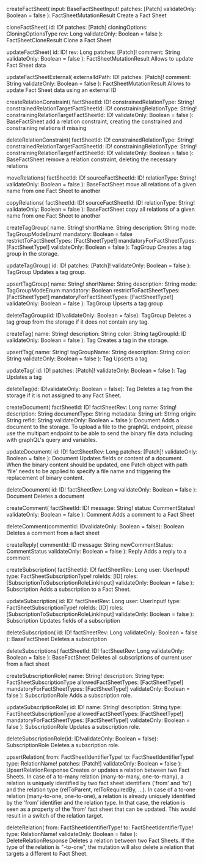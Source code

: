 createFactSheet(
input: BaseFactSheetInput!
patches: [Patch]
validateOnly: Boolean = false
): FactSheetMutationResult
Create a Fact Sheet

cloneFactSheet(
id: ID!
patches: [Patch]
cloningOptions: CloningOptionsType
rev: Long
validateOnly: Boolean = false
): FactSheetCloneResult
Clone a Fact Sheet

updateFactSheet(
id: ID!
rev: Long
patches: [Patch]!
comment: String
validateOnly: Boolean = false
): FactSheetMutationResult
Allows to update Fact Sheet data

updateFactSheetExternal(
externalIdPath: ID!
patches: [Patch]!
comment: String
validateOnly: Boolean = false
): FactSheetMutationResult
Allows to update Fact Sheet data using an external ID

createRelationConstraint(
factSheetId: ID!
constrainedRelationType: String!
constrainedRelationTargetFactSheetId: ID!
constrainingRelationType: String!
constrainingRelationTargetFactSheetId: ID!
validateOnly: Boolean = false
): BaseFactSheet
add a relation constraint, creating the constrained and constraining relations if missing

deleteRelationConstraint(
factSheetId: ID!
constrainedRelationType: String!
constrainedRelationTargetFactSheetId: ID!
constrainingRelationType: String!
constrainingRelationTargetFactSheetId: ID!
validateOnly: Boolean = false
): BaseFactSheet
remove a relation constraint, deleting the necessary relations

moveRelations(
factSheetId: ID!
sourceFactSheetId: ID!
relationType: String!
validateOnly: Boolean = false
): BaseFactSheet
move all relations of a given name from one Fact Sheet to another

copyRelations(
factSheetId: ID!
sourceFactSheetId: ID!
relationType: String!
validateOnly: Boolean = false
): BaseFactSheet
copy all relations of a given name from one Fact Sheet to another

createTagGroup(
name: String!
shortName: String
description: String
mode: TagGroupModeEnum!
mandatory: Boolean = false
restrictToFactSheetTypes: [FactSheetType!]
mandatoryForFactSheetTypes: [FactSheetType!]
validateOnly: Boolean = false
): TagGroup
Creates a tag group in the storage.

updateTagGroup(
id: ID!
patches: [Patch]!
validateOnly: Boolean = false
): TagGroup
Updates a tag group.

upsertTagGroup(
name: String!
shortName: String
description: String
mode: TagGroupModeEnum
mandatory: Boolean
restrictToFactSheetTypes: [FactSheetType!]
mandatoryForFactSheetTypes: [FactSheetType!]
validateOnly: Boolean = false
): TagGroup
Upserts a tag group

deleteTagGroup(id: ID!validateOnly: Boolean = false): TagGroup
Deletes a tag group from the storage if it does not contain any tag.

createTag(
name: String!
description: String
color: String
tagGroupId: ID
validateOnly: Boolean = false
): Tag
Creates a tag in the storage.

upsertTag(
name: String!
tagGroupName: String
description: String
color: String
validateOnly: Boolean = false
): Tag
Upserts a tag

updateTag(
id: ID!
patches: [Patch]!
validateOnly: Boolean = false
): Tag
Updates a tag

deleteTag(id: ID!validateOnly: Boolean = false): Tag
Deletes a tag from the storage if it is not assigned to any Fact Sheet.

createDocument(
factSheetId: ID!
factSheetRev: Long
name: String!
description: String
documentType: String
metadata: String
url: String
origin: String
refId: String
validateOnly: Boolean = false
): Document
Adds a document to the storage. To upload a file to the graphQL endpoint, please use the multipart endpoint to be able to send the binary file data including with graphQL's query and variables.

updateDocument(
id: ID!
factSheetRev: Long
patches: [Patch]!
validateOnly: Boolean = false
): Document
Updates fields or content of a document. When the binary content should be updated, one Patch object with path 'file' needs to be applied to specify a file name and triggering the replacement of binary content.

deleteDocument(
id: ID!
factSheetRev: Long
validateOnly: Boolean = false
): Document
Deletes a document

createComment(
factSheetId: ID!
message: String!
status: CommentStatus!
validateOnly: Boolean = false
): Comment
Adds a comment to a Fact Sheet

deleteComment(commentId: IDvalidateOnly: Boolean = false): Boolean
Deletes a comment from a fact sheet

createReply(
commentId: ID
message: String
newCommentStatus: CommentStatus
validateOnly: Boolean = false
): Reply
Adds a reply to a comment

createSubscription(
factSheetId: ID!
factSheetRev: Long
user: UserInput!
type: FactSheetSubscriptionType!
roleIds: [ID]
roles: [SubscriptionToSubscriptionRoleLinkInput]
validateOnly: Boolean = false
): Subscription
Adds a subscription to a Fact Sheet.

updateSubscription(
id: ID!
factSheetRev: Long
user: UserInput!
type: FactSheetSubscriptionType!
roleIds: [ID]
roles: [SubscriptionToSubscriptionRoleLinkInput]
validateOnly: Boolean = false
): Subscription
Updates fields of a subscription

deleteSubscription(
id: ID!
factSheetRev: Long
validateOnly: Boolean = false
): BaseFactSheet
Deletes a subscription

deleteSubscriptions(
factSheetId: ID!
factSheetRev: Long
validateOnly: Boolean = false
): BaseFactSheet
Deletes all subscriptions of current user from a fact sheet

createSubscriptionRole(
name: String!
description: String
type: FactSheetSubscriptionType
allowedFactSheetTypes: [FactSheetType!]
mandatoryForFactSheetTypes: [FactSheetType!]
validateOnly: Boolean = false
): SubscriptionRole
Adds a subscription role.

updateSubscriptionRole(
id: ID!
name: String!
description: String
type: FactSheetSubscriptionType
allowedFactSheetTypes: [FactSheetType!]
mandatoryForFactSheetTypes: [FactSheetType!]
validateOnly: Boolean = false
): SubscriptionRole
Updates a subscription role.

deleteSubscriptionRole(id: ID!validateOnly: Boolean = false): SubscriptionRole
Deletes a subscription role.

upsertRelation(
from: FactSheetIdentifierType!
to: FactSheetIdentifierType!
type: RelationName!
patches: [Patch!]
validateOnly: Boolean = false
): UpsertRelationResponse
Creates or updates a relation between two Fact Sheets. In case of a to-many relation (many-to-many, one-to-many), a relation is uniquely identified by two fact sheet identifiers ('from' and 'to') and the relation type (relToParent, relToRequiredBy, ...). In case of a to-one relation (many-to-one, one-to-one), a relation is already uniquely identified by the 'from' identifier and the relation type. In that case, the relation is seen as a property of the 'from' fact sheet that can be updated. This would result in a switch of the relation target.

deleteRelation(
from: FactSheetIdentifierType!
to: FactSheetIdentifierType!
type: RelationName!
validateOnly: Boolean = false
): DeleteRelationResponse
Deletes a relation between two Fact Sheets. If the type of the relation is "-to-one", the mutation will also delete a relation that targets a different to Fact Sheet.